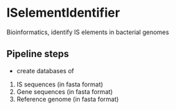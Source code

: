 # ISelementIdentifier
Bioinformatics, identify IS elements in bacterial genomes

## Pipeline steps

* create databases of
1. IS sequences (in fasta format)
2. Gene sequences (in fasta format)
3. Reference genome (in fasta format)

